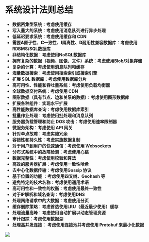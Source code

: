 # 系统设计法则总结

* **数据密集型系统**：**考虑使用缓存**
* **写入量大的系统**：**考虑使用消息队列进行异步处理**
* **低延迟要求系统**：**考虑使用缓存和 CDN**
* **需要𝐀原子性、𝐂一致性、𝐈隔离性、𝐃耐用性兼容数据库**：**考虑使用RDBMS/SQL数据库**
* **非结构化数据**：**考虑使用NoSQL数据库**
* **拥有复杂的数据（视频、图像、文件）系统**：**考虑使用Blob/对象存储**
* **复杂的计算**：**考虑使用消息队列和缓存**
* **海量数据搜索**：**考虑使用搜索索引或搜索引擎**
*  **扩展 SQL 数据库**：**考虑使用数据库分片**
* **高可用性、性能和吞吐量系统**：**考虑使用负载均衡器**
* **全球数据交付系统**：**考虑使用 CDN**
* **图形数据（具有节点、边和关系的数据）**：**考虑使用图形数据库**
* **扩展各种组件**：**实现水平扩展**
* **高性能数据库查询**：**考虑使用数据库索引**
* **批量作业处理**：**考虑使用批处理和消息队列**
* **服务器负载管理和防止 DOS 攻击**：**考虑使用速率限制器**
* **微服务架构**：**考虑使用 API 网关**
* **针对单点故障**：**考虑实施冗余**
* **容错性和持久性**：**考虑实施数据复制**
* **对于用户到用户的快速通信**：**考虑使用 Websockets**
* **分布式系统中的故障检测**：**考虑使用心跳**
* **数据完整性**：**考虑使用校验和算法**
* **高效的服务器扩展**：**考虑使用一致性哈希**
* **去中心化数据传输**：**考虑使用Gossip 协议**
* **基于位置的功能** ：**考虑使用四叉树、Geohash 等**
* **避免特定的技术名称**：**考虑使用通用术语**
* **高可用性和一致性的权衡**：**考虑使用最终一致性**
* **对于IP解析和域名查询**：**考虑使用DNS**
* **处理网络请求中的大数据**：**考虑使用分页**
* **缓存删除策略**：**考虑首选使用LRU（最近最少使用）缓存**
* **处理流量高峰**：**考虑使用自动扩展以动态管理资源**
* **审计跟踪**：**考虑使用数据湖**
* **处理高并发连接**： **考虑使用连接池并考虑使用 Protobuf 来最小化数据**

![](C:\Users\user\Downloads\配图.jpeg)